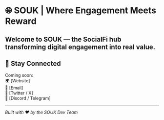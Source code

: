 # 🌐 SOUK | Where Engagement Meets Reward

**Welcome to SOUK — the SocialFi hub transforming digital engagement into real value.**
---
## 🔗 Stay Connected

Coming soon:  
🌍 [Website]  
📧 [Email]  
📱 [Twitter / X]  
💬 [Discord / Telegram]

---

*Built with ❤️ by the SOUK Dev Team*
